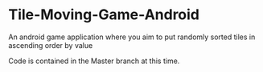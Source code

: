# Tile-Moving-Game-Android
An android game application where you aim to put randomly sorted tiles in ascending order by value

Code is contained in the Master branch at this time.
